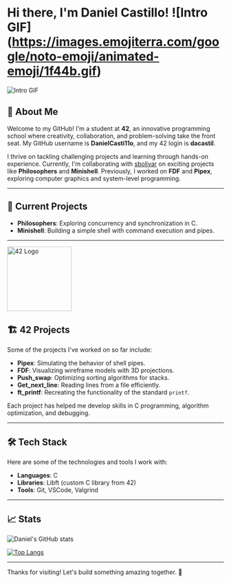 # Hi there, I'm Daniel Castillo! ![Intro GIF] (https://images.emojiterra.com/google/noto-emoji/animated-emoji/1f44b.gif)

![Intro GIF](https://media4.giphy.com/media/5eLDrEaRGHegx2FeF2/giphy.gif?cid=6c09b95234sl4d1c4kmzgrv4qfh5i2owp53tvlvo8xr2l2i7&ep=v1_internal_gif_by_id&rid=giphy.gif&ct=s)

## 🚀 About Me

Welcome to my GitHub! I'm a student at **42**, an innovative programming school where creativity, collaboration, and problem-solving take the front seat. My GitHub username is **DanielCasti11o**, and my 42 login is **dacastil**.

I thrive on tackling challenging projects and learning through hands-on experience. Currently, I'm collaborating with [sbolivar](https://github.com/s-bolivar) on exciting projects like **Philosophers** and **Minishell**. Previously, I worked on **FDF** and **Pipex**, exploring computer graphics and system-level programming.

---

## 🌟 Current Projects

- **Philosophers**: Exploring concurrency and synchronization in C.
- **Minishell**: Building a simple shell with command execution and pipes.

---

<img src="https://upload.wikimedia.org/wikipedia/commons/8/8d/42_Logo.svg" alt="42 Logo" width="150">

## 🏗️ 42 Projects

Some of the projects I've worked on so far include:

- **Pipex**: Simulating the behavior of shell pipes.
- **FDF**: Visualizing wireframe models with 3D projections.
- **Push_swap**: Optimizing sorting algorithms for stacks.
- **Get_next_line**: Reading lines from a file efficiently.
- **ft_printf**: Recreating the functionality of the standard `printf`.

Each project has helped me develop skills in C programming, algorithm optimization, and debugging.

---


## 🛠️ Tech Stack

Here are some of the technologies and tools I work with:

- **Languages**: C
- **Libraries**: Libft (custom C library from 42)
- **Tools**: Git, VSCode, Valgrind

---

## 📈 Stats

![Daniel's GitHub stats](https://github-readme-stats.vercel.app/api?username=DanielCasti11o&show_icons=true&theme=radical)

[![Top Langs](https://github-readme-stats.vercel.app/api/top-langs/?username=DanielCasti11o&layout=compact&theme=radical)](https://github.com/DanielCasti11o)

---

Thanks for visiting! Let's build something amazing together. 🚀

